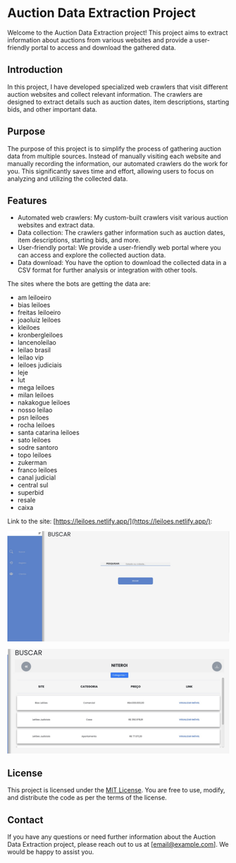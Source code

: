 # Auction Data Extraction Project

Welcome to the Auction Data Extraction project! This project aims to extract information about auctions from various websites and provide a user-friendly portal to access and download the gathered data.

## Introduction

In this project, I have developed specialized web crawlers that visit different auction websites and collect relevant information. The crawlers are designed to extract details such as auction dates, item descriptions, starting bids, and other important data.

## Purpose

The purpose of this project is to simplify the process of gathering auction data from multiple sources. Instead of manually visiting each website and manually recording the information, our automated crawlers do the work for you. This significantly saves time and effort, allowing users to focus on analyzing and utilizing the collected data.

## Features

- Automated web crawlers: My custom-built crawlers visit various auction websites and extract data.
- Data collection: The crawlers gather information such as auction dates, item descriptions, starting bids, and more.
- User-friendly portal: We provide a user-friendly web portal where you can access and explore the collected auction data.
- Data download: You have the option to download the collected data in a CSV format for further analysis or integration with other tools.

The sites where the bots are getting the data are:

- am leiloeiro
- bias leiloes
- freitas leiloeiro
- joaoluiz leiloes
- kleiloes
- kronbergleiloes
- lancenoleilao
- leilao brasil
- leilao vip
- leiloes judiciais
- leje
- lut
- mega leiloes
- milan leiloes
- nakakogue leiloes
- nosso leilao
- psn leiloes
- rocha leiloes
- santa catarina leiloes
- sato leiloes
- sodre santoro
- topo leiloes
- zukerman
- franco leiloes
- canal judicial
- central sul
- superbid
- resale
- caixa

Link to the site: [https://leiloes.netlify.app/](https://leiloes.netlify.app/):

![home](home.jpeg)

![results](results.jpeg)

## License

This project is licensed under the [MIT License](LICENSE). You are free to use, modify, and distribute the code as per the terms of the license.

## Contact

If you have any questions or need further information about the Auction Data Extraction project, please reach out to us at [email@example.com]. We would be happy to assist you.
